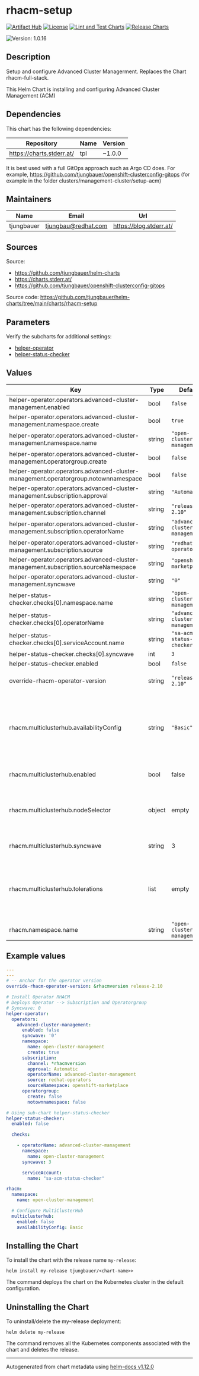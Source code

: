 

# rhacm-setup

  [![Artifact Hub](https://img.shields.io/endpoint?url=https://artifacthub.io/badge/repository/openshift-bootstraps)](https://artifacthub.io/packages/search?repo=openshift-bootstraps)
  [![License](https://img.shields.io/badge/License-Apache_2.0-blue.svg)](https://opensource.org/licenses/Apache-2.0)
  [![Lint and Test Charts](https://github.com/tjungbauer/helm-charts/actions/workflows/lint_and_test_charts.yml/badge.svg)](https://github.com/tjungbauer/helm-charts/actions/workflows/lint_and_test_charts.yml)
  [![Release Charts](https://github.com/tjungbauer/helm-charts/actions/workflows/release.yml/badge.svg)](https://github.com/tjungbauer/helm-charts/actions/workflows/release.yml)

  ![Version: 1.0.16](https://img.shields.io/badge/Version-1.0.15-informational?style=flat-square)

 

  ## Description

  Setup and configure Advanced Cluster Managerment. Replaces the Chart rhacm-full-stack.

This Helm Chart is installing and configuring Advanced Cluster Management (ACM)

## Dependencies

This chart has the following dependencies:

| Repository | Name | Version |
|------------|------|---------|
| https://charts.stderr.at/ | tpl | ~1.0.0 |

It is best used with a full GitOps approach such as Argo CD does. For example, https://github.com/tjungbauer/openshift-clusterconfig-gitops (for example in the folder clusters/management-cluster/setup-acm)

## Maintainers

| Name | Email | Url |
| ---- | ------ | --- |
| tjungbauer | <tjungbau@redhat.com> | <https://blog.stderr.at/> |

## Sources
Source:
* <https://github.com/tjungbauer/helm-charts>
* <https://charts.stderr.at/>
* <https://github.com/tjungbauer/openshift-clusterconfig-gitops>

Source code: https://github.com/tjungbauer/helm-charts/tree/main/charts/rhacm-setup

## Parameters

Verify the subcharts for additional settings:

* [helper-operator](https://github.com/tjungbauer/helm-charts/tree/main/charts/helper-operator)
* [helper-status-checker](https://github.com/tjungbauer/helm-charts/tree/main/charts/helper-operator)

## Values

| Key | Type | Default | Description |
|-----|------|---------|-------------|
| helper-operator.operators.advanced-cluster-management.enabled | bool | `false` |  |
| helper-operator.operators.advanced-cluster-management.namespace.create | bool | `true` |  |
| helper-operator.operators.advanced-cluster-management.namespace.name | string | `"open-cluster-management"` |  |
| helper-operator.operators.advanced-cluster-management.operatorgroup.create | bool | `false` |  |
| helper-operator.operators.advanced-cluster-management.operatorgroup.notownnamespace | bool | `false` |  |
| helper-operator.operators.advanced-cluster-management.subscription.approval | string | `"Automatic"` |  |
| helper-operator.operators.advanced-cluster-management.subscription.channel | string | `"release-2.10"` |  |
| helper-operator.operators.advanced-cluster-management.subscription.operatorName | string | `"advanced-cluster-management"` |  |
| helper-operator.operators.advanced-cluster-management.subscription.source | string | `"redhat-operators"` |  |
| helper-operator.operators.advanced-cluster-management.subscription.sourceNamespace | string | `"openshift-marketplace"` |  |
| helper-operator.operators.advanced-cluster-management.syncwave | string | `"0"` |  |
| helper-status-checker.checks[0].namespace.name | string | `"open-cluster-management"` |  |
| helper-status-checker.checks[0].operatorName | string | `"advanced-cluster-management"` |  |
| helper-status-checker.checks[0].serviceAccount.name | string | `"sa-acm-status-checker"` |  |
| helper-status-checker.checks[0].syncwave | int | `3` |  |
| helper-status-checker.enabled | bool | `false` |  |
| override-rhacm-operator-version | string | `"release-2.10"` | Anchor for the operator version |
| rhacm.multiclusterhub.availabilityConfig | string | `"Basic"` | Specifies deployment replication for improved availability. Options are: Basic and High @efault: -- Basic |
| rhacm.multiclusterhub.enabled | bool | false | Enable MultiClusterHub object |
| rhacm.multiclusterhub.nodeSelector | object | empty | Specify a nodeSelector for example to move the Pods to infrastructure nodes. |
| rhacm.multiclusterhub.syncwave | string | 3 | Syncwave for the MultiClusterHub |
| rhacm.multiclusterhub.tolerations | list | empty | If you want this component to only run on specific nodes, you can configure tolerations of tainted nodes. |
| rhacm.namespace.name | string | `"open-cluster-management"` |  |

## Example values

```yaml
---
---
# -- Anchor for the operator version
override-rhacm-operator-version: &rhacmversion release-2.10

# Install Operator RHACM
# Deploys Operator --> Subscription and Operatorgroup
# Syncwave: 0
helper-operator:
  operators:
    advanced-cluster-management:
      enabled: false
      syncwave: '0'
      namespace:
        name: open-cluster-management
        create: true
      subscription:
        channel: *rhacmversion
        approval: Automatic
        operatorName: advanced-cluster-management
        source: redhat-operators
        sourceNamespace: openshift-marketplace
      operatorgroup:
        create: false
        notownnamespace: false

# Using sub-chart helper-status-checker
helper-status-checker:
  enabled: false

  checks:

    - operatorName: advanced-cluster-management
      namespace:
        name: open-cluster-management
      syncwave: 3

      serviceAccount:
        name: "sa-acm-status-checker"

rhacm:
  namespace:
    name: open-cluster-management

  # Configure MultiClusterHub
  multiclusterhub:
    enabled: false
    availabilityConfig: Basic
```

## Installing the Chart

To install the chart with the release name `my-release`:

```console
helm install my-release tjungbauer/<chart-name>>
```

The command deploys the chart on the Kubernetes cluster in the default configuration.

## Uninstalling the Chart

To uninstall/delete the my-release deployment:

```console
helm delete my-release
```

The command removes all the Kubernetes components associated with the chart and deletes the release.

----------------------------------------------
Autogenerated from chart metadata using [helm-docs v1.12.0](https://github.com/norwoodj/helm-docs/releases/v1.12.0)
